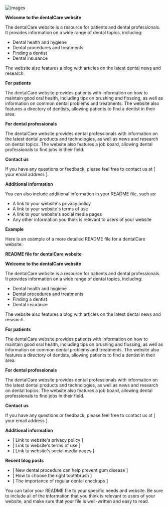 ![images](https://github.com/developebyharis/dentalCare/assets/102483771/dbfa2857-0763-4628-9e02-9f3aae285444)


**Welcome to the dentalCare website**

The dentalCare website is a resource for patients and dental professionals. It provides information on a wide range of dental topics, including:

* Dental health and hygiene
* Dental procedures and treatments
* Finding a dentist
* Dental insurance

The website also features a blog with articles on the latest dental news and research.

**For patients**

The dentalCare website provides patients with information on how to maintain good oral health, including tips on brushing and flossing, as well as information on common dental problems and treatments. The website also features a directory of dentists, allowing patients to find a dentist in their area.

**For dental professionals**

The dentalCare website provides dental professionals with information on the latest dental products and technologies, as well as news and research on dental topics. The website also features a job board, allowing dental professionals to find jobs in their field.

**Contact us**

If you have any questions or feedback, please feel free to contact us at [ your email address ].

**Additional information**

You can also include additional information in your README file, such as:

* A link to your website's privacy policy
* A link to your website's terms of use
* A link to your website's social media pages
* Any other information you think is relevant to users of your website

**Example**

Here is an example of a more detailed README file for a dentalCare website:

**README file for dentalCare website**

**Welcome to the dentalCare website**

The dentalCare website is a resource for patients and dental professionals. It provides information on a wide range of dental topics, including:

* Dental health and hygiene
* Dental procedures and treatments
* Finding a dentist
* Dental insurance

The website also features a blog with articles on the latest dental news and research.

**For patients**

The dentalCare website provides patients with information on how to maintain good oral health, including tips on brushing and flossing, as well as information on common dental problems and treatments. The website also features a directory of dentists, allowing patients to find a dentist in their area.

**For dental professionals**

The dentalCare website provides dental professionals with information on the latest dental products and technologies, as well as news and research on dental topics. The website also features a job board, allowing dental professionals to find jobs in their field.

**Contact us**

If you have any questions or feedback, please feel free to contact us at [ your email address ].

**Additional information**

* [ Link to website's privacy policy ]
* [ Link to website's terms of use ]
* [ Link to website's social media pages ]

**Recent blog posts**

* [ New dental procedure can help prevent gum disease ]
* [ How to choose the right toothbrush ]
* [ The importance of regular dental checkups ]

You can tailor your README file to your specific needs and website. Be sure to include all of the information that you think is relevant to users of your website, and make sure that your file is well-written and easy to read.
